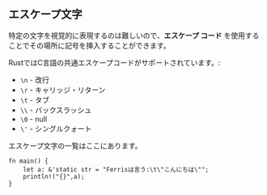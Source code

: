 ## エスケープ文字

特定の文字を視覚的に表現するのは難しいので、**エスケープ コード**
を使用することでその場所に記号を挿入することができます。

RustではC言語の共通エスケープコードがサポートされています。:

-   `\n` - 改行
-   `\r` - キャリッジ・リターン
-   `\t` - タブ
-   `\\` - バックスラッシュ
-   `\0` - null
-   `\'` - シングルクォート

エスケープ文字の一覧はここにあります。

```
fn main() {
    let a: &'static str = "Ferrisは言う:\t\"こんにちは\"";
    println!("{}",a);
}
```
